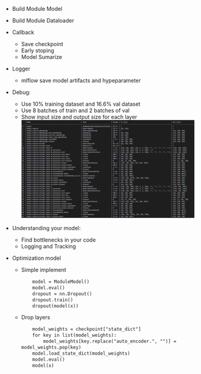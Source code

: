 - Build Module Model

- Build Module Dataloader

- Callback
    + Save checkpoint
    + Early stoping
    + Model Sumarize

- Logger
    + mlflow save model artifacts and hypeparameter

- Debug:
    + Use 10% training dataset and 16.6% val dataset
    + Use 8 batches of train and 2 batches of val
    + Show input size and output size for each layer
![Model Sumarize](images/sumarize_model.png "Model Sumarize")

- Understanding your model:
    + Find bottlenecks in your code
    + Logging and Tracking

- Optimization model
    + Simple implement
        ```
            model = ModuleModel()
            model.eval()
            dropout = nn.Dropout()
            dropout.train()
            dropout(model(x))
        ```
    + Drop layers
        ``` 
            model_weights = checkpoint["state_dict"]
            for key in list(model_weights):
                model_weights[key.replace("auto_encoder.", "")] = model_weights.pop(key)
            model.load_state_dict(model_weights)
            model.eval()
            model(x)

        ```
